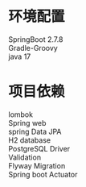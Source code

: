 
# 环境配置
SpringBoot 2.7.8   
Gradle-Groovy   
java 17

# 项目依赖
lombok  
Spring web  
spring Data JPA  
H2 database  
PostgreSQL Driver  
Validation  
Flyway Migration  
Spring boot Actuator

